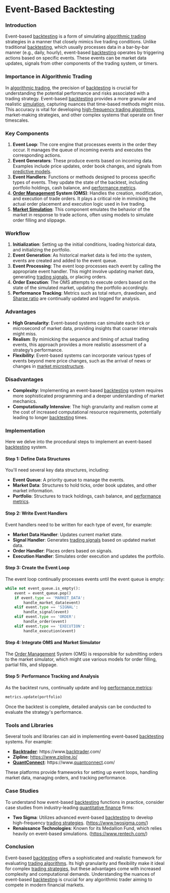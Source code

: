 # Event-Based Backtesting

### Introduction

Event-based [backtesting](../b/backtesting.md) is a form of simulating [algorithmic trading](../a/algorithmic_trading.md) strategies in a manner that closely mimics live trading conditions. Unlike traditional [backtesting](../b/backtesting.md), which usually processes data in a bar-by-bar manner (e.g., daily, hourly), event-based [backtesting](../b/backtesting.md) operates by triggering actions based on specific events. These events can be market data updates, signals from other components of the trading system, or timers.

### Importance in Algorithmic Trading

In [algorithmic trading](../a/algorithmic_trading.md), the precision of [backtesting](../b/backtesting.md) is crucial for understanding the potential performance and risks associated with a trading strategy. Event-based [backtesting](../b/backtesting.md) provides a more granular and realistic [simulation](../s/simulation_in_trading.md), capturing nuances that time-based methods might miss. This accuracy is vital for developing [high-frequency trading algorithms](../h/high-frequency_trading_algorithms.md), market-making strategies, and other complex systems that operate on finer timescales.

### Key Components

1. **Event Loop**: The core engine that processes events in the order they occur. It manages the queue of incoming events and executes the corresponding actions.
2. **Event Generators**: These produce events based on incoming data. Examples include price updates, order book changes, and signals from [predictive models](../p/predictive_models_in_trading.md).
3. **Event Handlers**: Functions or methods designed to process specific types of events. They update the state of the backtest, including portfolio holdings, cash balance, and [performance metrics](../p/performance_metrics.md).
4. **[Order Management](../o/order_management_in_trading.md) System (OMS)**: Handles the creation, modification, and execution of trade orders. It plays a critical role in mimicking the actual order placement and execution logic used in live trading.
5. **[Market Simulation](../m/market_simulation.md)**: This component emulates the behavior of the market in response to trade actions, often using models to simulate order filling and slippage.

### Workflow

1. **Initialization**: Setting up the initial conditions, loading historical data, and initializing the portfolio.
2. **Event Generation**: As historical market data is fed into the system, events are created and added to the event queue.
3. **Event Processing**: The event loop processes each event by calling the appropriate event handler. This might involve updating market data, generating [trading signals](../t/trading_signals.md), or placing orders.
4. **Order Execution**: The OMS attempts to execute orders based on the state of the simulated market, updating the portfolio accordingly.
5. **Performance Tracking**: Metrics such as total return, drawdown, and [Sharpe ratio](../s/sharpe_ratio.md) are continually updated and logged for analysis.

### Advantages

- **High Granularity**: Event-based systems can simulate each tick or microsecond of market data, providing insights that coarser intervals might miss.
- **Realism**: By mimicking the sequence and timing of actual trading events, this approach provides a more realistic assessment of a strategy’s performance.
- **Flexibility**: Event-based systems can incorporate various types of events beyond mere price changes, such as the arrival of news or changes in [market microstructure](../m/market_microstructure.md).

### Disadvantages

- **Complexity**: Implementing an event-based [backtesting](../b/backtesting.md) system requires more sophisticated programming and a deeper understanding of market mechanics.
- **Computationally Intensive**: The high granularity and realism come at the cost of increased computational resource requirements, potentially leading to longer [backtesting](../b/backtesting.md) times.

### Implementation

Here we delve into the procedural steps to implement an event-based [backtesting](../b/backtesting.md) system.

#### Step 1: Define Data Structures

You'll need several key data structures, including:

- **Event Queue**: A priority queue to manage the events.
- **Market Data**: Structures to hold ticks, order book updates, and other market information.
- **Portfolio**: Structures to track holdings, cash balance, and [performance metrics](../p/performance_metrics.md).

#### Step 2: Write Event Handlers

Event handlers need to be written for each type of event, for example:

- **Market Data Handler**: Updates current market state.
- **Signal Handler**: Generates [trading signals](../t/trading_signals.md) based on updated market data.
- **Order Handler**: Places orders based on signals.
- **Execution Handler**: Simulates order execution and updates the portfolio.

#### Step 3: Create the Event Loop

The event loop continually processes events until the event queue is empty:

```python
while not event_queue.is_empty():
    event = event_queue.pop()
    if event.type == 'MARKET_DATA':
        handle_market_data(event)
    elif event.type == 'SIGNAL':
        handle_signal(event)
    elif event.type == 'ORDER':
        handle_order(event)
    elif event.type == 'EXECUTION':
        handle_execution(event)
```

#### Step 4: Integrate OMS and Market Simulator

The [Order Management](../o/order_management_in_trading.md) System (OMS) is responsible for submitting orders to the market simulator, which might use various models for order filling, partial fills, and slippage.

#### Step 5: Performance Tracking and Analysis

As the backtest runs, continually update and log [performance metrics](../p/performance_metrics.md):

```python
metrics.update(portfolio)
```

Once the backtest is complete, detailed analysis can be conducted to evaluate the strategy's performance.

### Tools and Libraries

Several tools and libraries can aid in implementing event-based [backtesting](../b/backtesting.md) systems. For example:

- **[Backtrader](../b/backtrader.md)**: https://www.[backtrader](../b/backtrader.md).com/
- **Zipline**: https://www.zipline.io/
- **[QuantConnect](../q/quantconnect.md)**: https://www.[quantconnect](../q/quantconnect.md).com/

These platforms provide frameworks for setting up event loops, handling market data, managing orders, and tracking performance.

### Case Studies

To understand how event-based [backtesting](../b/backtesting.md) functions in practice, consider case studies from industry-leading [quantitative finance](../q/quantitative_finance.md) firms:

- **Two Sigma**: Utilizes advanced event-based [backtesting](../b/backtesting.md) to develop high-frequency [trading strategies](../t/trading_strategies.md). (https://www.twosigma.com/)
- **Renaissance Technologies**: Known for its Medallion Fund, which relies heavily on event-based simulations. (https://www.rentech.com/)

### Conclusion

Event-based [backtesting](../b/backtesting.md) offers a sophisticated and realistic framework for evaluating [trading algorithms](../t/trading_algorithms.md). Its high granularity and flexibility make it ideal for complex [trading strategies](../t/trading_strategies.md), but these advantages come with increased complexity and computational demands. Understanding the nuances of event-based [backtesting](../b/backtesting.md) is crucial for any algorithmic trader aiming to compete in modern financial markets.
